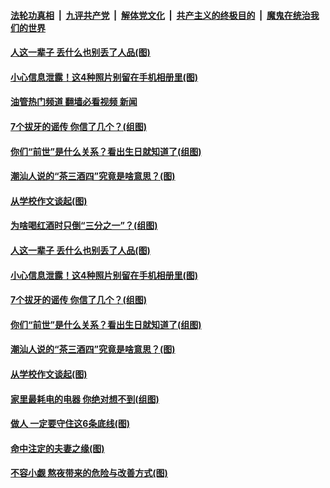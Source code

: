 ####  [法轮功真相](../../../../basic/blob/master/README.md?t=10302302) &nbsp;|&nbsp; [九评共产党](../../../../9ping.md/blob/master/README.md?t=10302302) &nbsp;|&nbsp; [解体党文化](../../../../jtdwh.md/blob/master/README.md?t=10302302)  &nbsp;|&nbsp; [共产主义的终极目的](../../../../gczydzjmd.md/blob/master/README.md?t=10302302) &nbsp;|&nbsp; [魔鬼在统治我们的世界](../../../../mgztzwmdsj.md/blob/master/README.md?t=10302302) 

#### [人这一辈子 丢什么也别丢了人品(图)](../pages/p8/1020316.md?t=10302302) 

#### [小心信息泄露！这4种照片别留在手机相册里(图)](../pages/p8/1020321.md?t=10302302) 

#### [油管热门频道 翻墙必看视频 新闻](http://209.250.226.216:81/youtube.html?10302302)

#### [7个拔牙的谣传 你信了几个？(组图)](../pages/p8/1019909.md?t=10302302) 

#### [你们“前世”是什么关系？看出生日就知道了(组图)](../pages/p8/1020323.md?t=10302302) 

#### [潮汕人说的“茶三酒四”究竟是啥意思？(图)](../pages/p8/1020253.md?t=10302302) 

#### [从学校作文谈起(图)](../pages/p8/1020276.md?t=10302302) 


#### [为啥喝红酒时只倒“三分之一”？(组图)](../pages/p8/1020411.md?t=10302302) 


#### [人这一辈子 丢什么也别丢了人品(图)](../pages/p8/1020316.md?t=10302302) 


#### [小心信息泄露！这4种照片别留在手机相册里(图)](../pages/p8/1020321.md?t=10302302) 

#### [7个拔牙的谣传 你信了几个？(组图)](../pages/p8/1019909.md?t=10302302) 


#### [你们“前世”是什么关系？看出生日就知道了(组图)](../pages/p8/1020323.md?t=10302302) 


#### [潮汕人说的“茶三酒四”究竟是啥意思？(图)](../pages/p8/1020253.md?t=10302302) 

#### [从学校作文谈起(图)](../pages/p8/1020276.md?t=10302302) 


#### [家里最耗电的电器 你绝对想不到(组图)](../pages/p8/1020251.md?t=10302302) 



#### [做人 一定要守住这6条底线(图)](../pages/p8/1020130.md?t=10302302) 

#### [命中注定的夫妻之缘(图)](../pages/p8/1020184.md?t=10302302) 

#### [不容小觑 熬夜带来的危险与改善方式(图)](../pages/p8/1020140.md?t=10302302) 


<img src='http://gfw-breaker.win/goodnews/indexes/p8.md' width='0px' height='0px'/>
